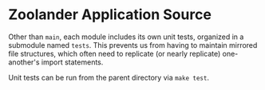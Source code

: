 # Zoolander Application Source
Other than `main`, each module includes its own unit tests, organized in a
submodule named `tests`. This prevents us from having to maintain mirrored
file structures, which often need to replicate (or nearly replicate)
one-another's import statements.

Unit tests can be run from the parent directory via `make test`.
